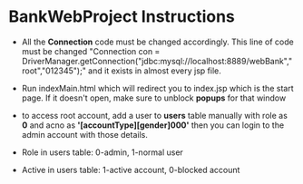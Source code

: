 # BankWebProject **Instructions**

- All the **Connection** code must be changed accordingly.
  This line of code must be changed "Connection con =                    DriverManager.getConnection("jdbc:mysql://localhost:8889/webBank","root","012345");"
  and it exists in almost every jsp file.

- Run indexMain.html which will redirect you to index.jsp which is the start page.
  If it doesn't open, make sure to unblock **popups** for that window
- to access root account, add a user to **users** table manually with role as **0** 
  and acno as **'[accountType][gender]000'** then you can login to the admin account 
  with those details.
  
- Role in users table: 0-admin, 1-normal user
- Active in users table: 1-active account, 0-blocked account
